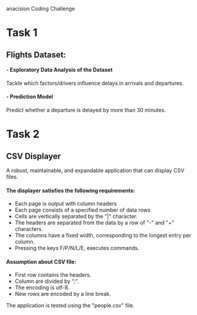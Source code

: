anacision Coding Challenge

 
# Task 1 
## Flights Dataset:
#### - Exploratory Data Analysis of the Dataset
Tackle which factors/drivers influence delays in arrivals and departures. 
#### - Prediction Model
Predict whether a departure is delayed by more than 30 minutes. 


# Task 2
## CSV Displayer
A robust, maintainable, and expandable application that can display CSV files.

#### The displayer satisfies the following requirements:
- Each page is output with column headers
- Each page consists of a specified number of data rows
- Cells are vertically separated by the "|" character.
- The headers are separated from the data by a row of "-" and "+" characters.
- The columns have a fixed width, corresponding to the longest entry per column.
- Pressing the keys F/P/N/L/E, executes commands.

#### Assumption about CSV file:
- First row contains the headers.
- Column are divided by “;“.
- The encoding is utf-8.
- New rows are encoded by a line break.

The application is tested using the "people.csv" file. 
